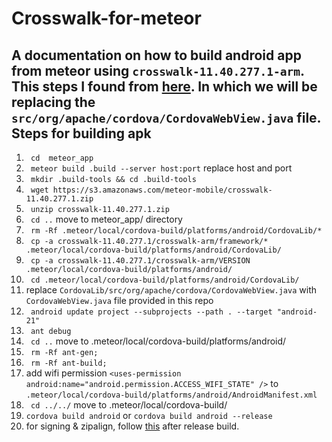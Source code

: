 Crosswalk-for-meteor
=====================

A documentation on how to build android app from meteor using `crosswalk-11.40.277.1-arm`. This steps I found from [here](http://pt.stackoverflow.com/questions/53282/plugin-de-splashcreen-cordova-e-%C3%ADcones-n%C3%A3o-funcionam-no-crosswalk). In which we will be replacing the `src/org/apache/cordova/CordovaWebView.java` file. 
Steps for building apk
----------------------

1. ` cd  meteor_app`
2. ` meteor build .build --server host:port` replace host and port
3. ` mkdir .build-tools && cd .build-tools`
4. ` wget https://s3.amazonaws.com/meteor-mobile/crosswalk-11.40.277.1.zip`
5. ` unzip crosswalk-11.40.277.1.zip`
6. ` cd ..`  move to meteor_app/ directory
7. ` rm -Rf .meteor/local/cordova-build/platforms/android/CordovaLib/*`
8. ` cp -a crosswalk-11.40.277.1/crosswalk-arm/framework/* .meteor/local/cordova-build/platforms/android/CordovaLib/`
9. ` cp -a crosswalk-11.40.277.1/crosswalk-arm/VERSION .meteor/local/cordova-build/platforms/android/`
10. ` cd .meteor/local/cordova-build/platforms/android/CordovaLib/`
11.  replace `CordovaLib/src/org/apache/cordova/CordovaWebView.java` with `CordovaWebView.java` file provided in this repo
12. ` android update project --subprojects --path . --target "android-21"`
13. ` ant debug`
14. ` cd ..` move to .meteor/local/cordova-build/platforms/android/
15. ` rm -Rf ant-gen;`
16. ` rm -Rf ant-build;`
17. add wifi permission `<uses-permission android:name="android.permission.ACCESS_WIFI_STATE" />` to `.meteor/local/cordova-build/platforms/android/AndroidManifest.xml`  
18. ` cd ../../` move to .meteor/local/cordova-build/
19. `cordova build android` or `cordova build android --release`
20. for signing & zipalign, follow [this](http://developer.android.com/tools/publishing/app-signing.html#signing-manually) after release build.

